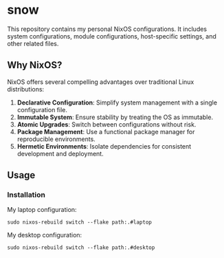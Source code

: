 # snow

This repository contains my personal NixOS configurations. It includes system configurations, module configurations, host-specific settings, and other related files.

## Why NixOS?

NixOS offers several compelling advantages over traditional Linux distributions:

1. **Declarative Configuration**: Simplify system management with a single configuration file.
2. **Immutable System**: Ensure stability by treating the OS as immutable.
3. **Atomic Upgrades**: Switch between configurations without risk.
4. **Package Management**: Use a functional package manager for reproducible environments.
5. **Hermetic Environments**: Isolate dependencies for consistent development and deployment.

## Usage
### Installation
My laptop configuration:

```
sudo nixos-rebuild switch --flake path:.#laptop
```

My desktop configuration:
```
sudo nixos-rebuild switch --flake path:.#desktop
```